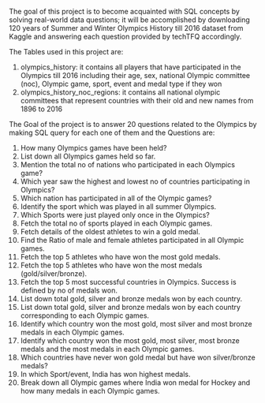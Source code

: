 The goal of this project is to become acquainted with SQL concepts by solving real-world data questions; it
will be accomplished by downloading 120 years of Summer and Winter Olympics History till 2016 dataset 
from Kaggle and answering each question provided by techTFQ accordingly.

The Tables used in this project are:
1. olympics_history: it contains all players that have participated in the Olympics till 2016 including their 
age, sex, national Olympic committee (noc), Olympic game, sport, event and medal type if they won
2. olympics_history_noc_regions: it contains all national olympic committees that represent countries with 
their old and new names from 1896 to 2016

The Goal of the project is to answer 20 questions related to the Olympics by making SQL query for each one of them 
and the Questions are:
1. How many Olympics games have been held?
2. List down all Olympics games held so far.
3. Mention the total no of nations who participated in each Olympics game?
4. Which year saw the highest and lowest no of countries participating in Olympics?
5. Which nation has participated in all of the Olympic games?
6. Identify the sport which was played in all summer Olympics.
7. Which Sports were just played only once in the Olympics?
8. Fetch the total no of sports played in each Olympic games.
9. Fetch details of the oldest athletes to win a gold medal.
10. Find the Ratio of male and female athletes participated in all Olympic games.
11. Fetch the top 5 athletes who have won the most gold medals.
12. Fetch the top 5 athletes who have won the most medals (gold/silver/bronze).
13. Fetch the top 5 most successful countries in Olympics. Success is defined by no of medals won.
14. List down total gold, silver and bronze medals won by each country.
15. List down total gold, silver and bronze medals won by each country corresponding to each Olympic games.
16. Identify which country won the most gold, most silver and most bronze medals in each Olympic games.
17. Identify which country won the most gold, most silver, most bronze medals and the most medals in each 
Olympic games.
18. Which countries have never won gold medal but have won silver/bronze medals?
19. In which Sport/event, India has won highest medals.
20. Break down all Olympic games where India won medal for Hockey and how many medals in each Olympic 
games.
